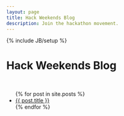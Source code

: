 ```yaml
---
layout: page
title: Hack Weekends Blog
description: Join the hackathon movement.
---
```

{% include JB/setup %}

<h1>Hack Weekends Blog</h1>
<br />
<ul class="entries">
{% for post in site.posts %}
	<li>
		<a href="/hack-weekends/{{ post.url }}">
			{{ post.title }}
		</a>
	</li>
{% endfor %}
</ul>